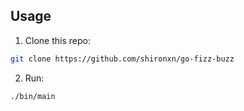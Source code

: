 ## Usage

1. Clone this repo:
```bash
git clone https://github.com/shironxn/go-fizz-buzz
```

2. Run:
```bash
./bin/main
```
